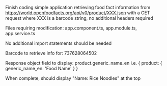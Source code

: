 Finish coding simple application retrieving food fact information from https://world.openfoodfacts.org/api/v0/product/XXX.json with a GET request where XXX is a barcode string, no additional headers required

Files requiring modification: app.component.ts, app.module.ts, app.service.ts

No additional import statements should be needed

Barcode to retrieve info for: 737628064502

Response object field to display: product.generic_name_en i.e.
{
     product: {
        generic_name_en: 'Food Name'
    }
}

When complete, should display "Name: Rice Noodles" at the top